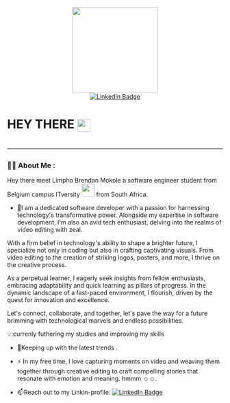 <div id="header" align="center">
  <img src="https://media.giphy.com/media/gjrYDwbjnK8x36xZIO/giphy.gif" width="200"/>
</div>

<div id="badges" align="center">

  
  <a href="https://www.linkedin.com/in/limpho-mokole-6375a0271/">
    <img src="https://img.shields.io/badge/LinkedIn-blue?style=for-the-badge&logo=linkedin&logoColor=white" alt="LinkedIn Badge"/>
  </a>
  </div>
  
<h1>
  HEY THERE
  <img src="https://media.giphy.com/media/hvRJCLFzcasrR4ia7z/giphy.gif" width="30px" align="center"/>
<h1>
  
  ---

### :man_technologist: About Me :
  
  Hey there meet Limpho Brendan Mokole a software engineer student from Belgium campus ITversity <img src="https://media.giphy.com/media/WUlplcMpOCEmTGBtBW/giphy.gif" width="30"> from South Africa.
  - :telescope:I am a dedicated software developer with a passion for harnessing technology's transformative power. Alongside my expertise in software development, I'm also an avid tech enthusiast, delving into the realms of video editing with zeal.

With a firm belief in technology's ability to shape a brighter future, I specialize not only in coding but also in crafting captivating visuals. From video editing to the creation of striking logos, posters, and more, I thrive on the creative process.

As a perpetual learner, I eagerly seek insights from fellow enthusiasts, embracing adaptability and quick learning as pillars of progress. In the dynamic landscape of a fast-paced environment, I flourish, driven by the quest for innovation and excellence.

Let's connect, collaborate, and together, let's pave the way for a future brimming with technological marvels and endless possibilities.

💡:currenly futhering my studies and improving my skills  


- :seedling:Keeping up with the latest trends .

- :zap: 
In my free time, I love capturing moments on video and weaving them together through creative editing to craft compelling stories that resonate with emotion and meaning. hmmm ☺☺.

- :mailbox:Reach out to my Linkin-profile: <a href="https://www.linkedin.com/in/limpho-mokole-6375a0271/">
    <img src="https://img.shields.io/badge/LinkedIn-blue?style=for-the-badge&logo=linkedin&logoColor=white" alt="LinkedIn Badge"/>
  </a>
